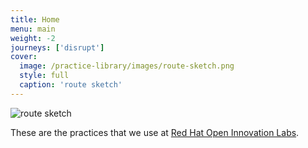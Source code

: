 ```yaml
---
title: Home
menu: main
weight: -2
journeys: ['disrupt']
cover:
  image: /practice-library/images/route-sketch.png
  style: full
  caption: 'route sketch'
---
```


![route sketch](/images/route-sketch.png)


These are the practices that we use at [Red Hat Open Innovation Labs](https://www.redhat.com/en/open-innovation-labs).
